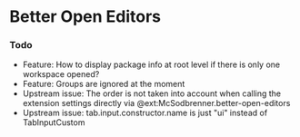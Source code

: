 # Better Open Editors

### Todo

- Feature: How to display package info at root level if there is only one workspace opened?
- Feature: Groups are ignored at the moment  
- Upstream issue: The order is not taken into account when calling the extension settings directly via @ext:McSodbrenner.better-open-editors  
- Upstream issue: tab.input.constructor.name is just "ui" instead of TabInputCustom  
